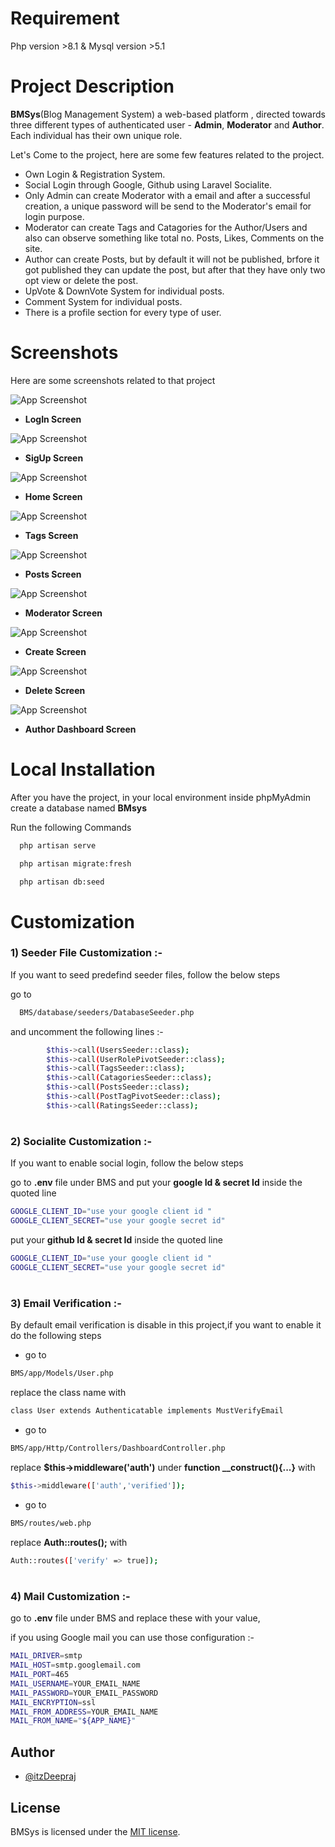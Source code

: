 # Requirement

Php version >8.1 & Mysql version >5.1



# Project Description

**BMSys**(Blog Management System) a web-based platform , directed towards three different types of authenticated user - **Admin**, **Moderator** and **Author**. Each individual has their own unique role.

Let's  Come to the project, here are some few features related to the project.

- Own Login & Registration System.
- Social Login through Google, Github using Laravel Socialite.
- Only Admin can create Moderator with a email and after a successful creation, a unique password will be send to the Moderator's email for login purpose.
- Moderator can create Tags and Catagories for the Author/Users and also can observe something like total no. Posts, Likes, Comments on the site.
- Author can create Posts, but by default it will not be published, brfore it got published they can update the post, but after that they have only two opt view or delete the post.
- UpVote & DownVote System for individual posts.
- Comment System for individual posts.
- There is a profile section for every type of user. 



# Screenshots
Here are some screenshots related to that project


![App Screenshot](https://thumbs2.imgbox.com/0a/7a/TUSnG2wc_t.png)
- **LogIn Screen**


![App Screenshot](https://thumbs2.imgbox.com/82/eb/6G5IaM4s_t.png)
- **SigUp Screen**



![App Screenshot](https://thumbs2.imgbox.com/3b/b1/DQGApvfK_t.png)
- **Home Screen**




![App Screenshot](https://thumbs2.imgbox.com/51/12/8PeUK6Sj_t.png)
- **Tags Screen**




![App Screenshot](https://thumbs2.imgbox.com/33/ff/U5bmUTsM_t.png)
- **Posts Screen**




![App Screenshot](https://thumbs2.imgbox.com/80/ab/K9q7jwi3_t.png)
- **Moderator Screen**




![App Screenshot](https://thumbs2.imgbox.com/82/85/c7vTzYMQ_t.png)
- **Create Screen**





![App Screenshot](https://thumbs2.imgbox.com/50/7a/Yw0rzUel_t.png)
- **Delete Screen**




![App Screenshot](https://thumbs2.imgbox.com/bf/45/ZvS8mMje_t.png)
- **Author Dashboard Screen**

# Local Installation

After you have the project, in your local environment inside phpMyAdmin create a database named **BMsys**


Run the following Commands
```bash
  php artisan serve
```
```bash
  php artisan migrate:fresh
```
```bash
  php artisan db:seed
```

    
# Customization

### 1) Seeder File Customization :-

If you want to seed predefind seeder files, follow the below steps

go to

```bash
  BMS/database/seeders/DatabaseSeeder.php
```
and uncomment the following lines :-

```bash
        $this->call(UsersSeeder::class);
        $this->call(UserRolePivotSeeder::class);
        $this->call(TagsSeeder::class);
        $this->call(CatagoriesSeeder::class);
        $this->call(PostsSeeder::class);
        $this->call(PostTagPivotSeeder::class);
        $this->call(RatingsSeeder::class);
```
#

### 2) Socialite Customization :-

If you want to enable social login, follow the below steps

go to **.env** file under BMS and put your **google Id & secret Id** inside the quoted line

```bash
GOOGLE_CLIENT_ID="use your google client id "
GOOGLE_CLIENT_SECRET="use your google secret id"
```
put your **github Id & secret Id** inside the quoted line

```bash
GOOGLE_CLIENT_ID="use your google client id "
GOOGLE_CLIENT_SECRET="use your google secret id"
```
#

### 3) Email Verification :-

By default email verification is disable in this project,if you want to enable it do the following steps

- go to 
```bash
BMS/app/Models/User.php
```
replace the class name with
```bash
class User extends Authenticatable implements MustVerifyEmail 
```
- go to 
```bash
BMS/app/Http/Controllers/DashboardController.php
```
replace  **$this->middleware('auth')** under  **function __construct(){...}** with
```bash
$this->middleware(['auth','verified']); 
```
- go to 
```bash
BMS/routes/web.php
```
replace  **Auth::routes();** with
```bash
Auth::routes(['verify' => true]); 
```
#

### 4) Mail Customization :-

go to **.env** file under BMS and replace these with your value,


if you using Google mail you can use those configuration  :-
```bash
MAIL_DRIVER=smtp
MAIL_HOST=smtp.googlemail.com
MAIL_PORT=465
MAIL_USERNAME=YOUR_EMAIL_NAME
MAIL_PASSWORD=YOUR_EMAIL_PASSWORD
MAIL_ENCRYPTION=ssl
MAIL_FROM_ADDRESS=YOUR_EMAIL_NAME
MAIL_FROM_NAME="${APP_NAME}"
```


## Author

- [@itzDeepraj](https://github.com/itzDeepraj)


## License



BMSys is licensed under the [MIT license](https://choosealicense.com/licenses/mit/).
